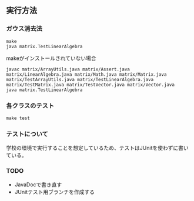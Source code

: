 
## 実行方法
### ガウス消去法
```
make
java matrix.TestLinearAlgebra
```

makeがインストールされていない場合

```
javac matrix/ArrayUtils.java matrix/Assert.java matrix/LinearAlgebra.java matrix/Math.java matrix/Matrix.java matrix/TestArrayUtils.java matrix/TestLinearAlgebra.java matrix/TestMatrix.java matrix/TestVector.java matrix/Vector.java
java matrix.TestLinearAlgebra
```

### 各クラスのテスト

```
make test
```

### テストについて
学校の環境で実行することを想定しているため、テストはJUnitを使わずに書いている。

### TODO
* JavaDocで書き直す
* JUnitテスト用ブランチを作成する

